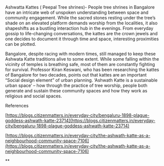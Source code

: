 Ashwatta Kattes ( Peepal Tree shrines)- People tree shrines in Bangalore have an intricate web of unspoken understanding between space and community engagement. While the sacred stones resting under the tree’s shade on an elevated platform demands worship from the localities, it also shapeshifts as a bustling interaction hub in the evenings. From everyday gossip to life-changing conversations, the kattes are the crown jewels and one decides to document it through time and space, interesting proximities can be plotted.

Bangalore, despite racing with modern times, still managed to keep these Ashwata Katte traditions alive to some extent. While some falling within the vicinity of temples is breathing safe, most of them are constantly fighting for survival. Professor Kiran Keswani, who has been researching the kattes of Bangalore for two decades, points out that kattes are an important “Social design element” of urban planning. ‘Ashwath Katte is a sustainable urban space’ – how through the practice of tree worship, people both generate and sustain these community spaces and how they work as religious and social spaces.


References

  

[https://blogs.citizenmatters.in/everyday-city/bengaluru-1898-plague-goddess-ashwath-katte-23714](https://blogs.citizenmatters.in/everyday-city/bengaluru-1898-plague-goddess-ashwath-katte-23714)

[https://blogs.citizenmatters.in/everyday-city/the-ashwath-katte-as-a-neighbourhood-community-space-7106](https://blogs.citizenmatters.in/everyday-city/the-ashwath-katte-as-a-neighbourhood-community-space-7106)

**